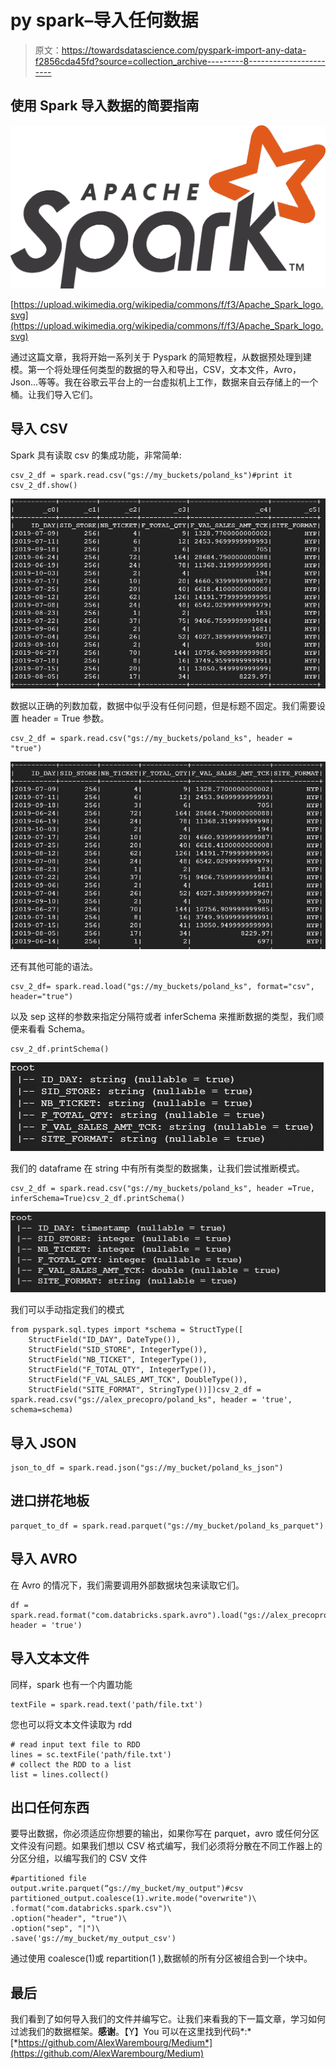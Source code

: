 # py spark–导入任何数据

> 原文：<https://towardsdatascience.com/pyspark-import-any-data-f2856cda45fd?source=collection_archive---------8----------------------->

## 使用 Spark 导入数据的简要指南

![](img/c642dff3a6b7d10764cc9b447e82d151.png)

[https://upload.wikimedia.org/wikipedia/commons/f/f3/Apache_Spark_logo.svg](https://upload.wikimedia.org/wikipedia/commons/f/f3/Apache_Spark_logo.svg)

通过这篇文章，我将开始一系列关于 Pyspark 的简短教程，从数据预处理到建模。第一个将处理任何类型的数据的导入和导出，CSV，文本文件，Avro，Json…等等。我在谷歌云平台上的一台虚拟机上工作，数据来自云存储上的一个桶。让我们导入它们。

## 导入 CSV

Spark 具有读取 csv 的集成功能，非常简单:

```
csv_2_df = spark.read.csv("gs://my_buckets/poland_ks")#print it
csv_2_df.show()
```

![](img/c5b3b4c27fdf79e3095518acc39ff9a3.png)

数据以正确的列数加载，数据中似乎没有任何问题，但是标题不固定。我们需要设置 header = True 参数。

```
csv_2_df = spark.read.csv("gs://my_buckets/poland_ks", header = "true")
```

![](img/4ec4487f35a22d3748046fdd401e7b85.png)

还有其他可能的语法。

```
csv_2_df= spark.read.load("gs://my_buckets/poland_ks", format="csv", header="true")
```

以及 sep 这样的参数来指定分隔符或者 inferSchema 来推断数据的类型，我们顺便来看看 Schema。

```
csv_2_df.printSchema()
```

![](img/580bdd03aa4335c83f681faba74be3f7.png)

我们的 dataframe 在 string 中有所有类型的数据集，让我们尝试推断模式。

```
csv_2_df = spark.read.csv("gs://my_buckets/poland_ks", header =True, inferSchema=True)csv_2_df.printSchema()
```

![](img/797c3626f47ea5b33d8a6533dea69fa5.png)

我们可以手动指定我们的模式

```
from pyspark.sql.types import *schema = StructType([
    StructField("ID_DAY", DateType()),
    StructField("SID_STORE", IntegerType()),
    StructField("NB_TICKET", IntegerType()),
    StructField("F_TOTAL_QTY", IntegerType()),
    StructField("F_VAL_SALES_AMT_TCK", DoubleType()),
    StructField("SITE_FORMAT", StringType())])csv_2_df = spark.read.csv("gs://alex_precopro/poland_ks", header = 'true', schema=schema)
```

## 导入 JSON

```
json_to_df = spark.read.json("gs://my_bucket/poland_ks_json")
```

## 进口拼花地板

```
parquet_to_df = spark.read.parquet("gs://my_bucket/poland_ks_parquet")
```

## 导入 AVRO

在 Avro 的情况下，我们需要调用外部数据块包来读取它们。

```
df = spark.read.format("com.databricks.spark.avro").load("gs://alex_precopro/poland_ks_avro", header = 'true')
```

## 导入文本文件

同样，spark 也有一个内置功能

```
textFile = spark.read.text('path/file.txt')
```

您也可以将文本文件读取为 rdd

```
# read input text file to RDD
lines = sc.textFile('path/file.txt')
# collect the RDD to a list
list = lines.collect()
```

## 出口任何东西

要导出数据，你必须适应你想要的输出，如果你写在 parquet，avro 或任何分区文件没有问题。如果我们想以 CSV 格式编写，我们必须将分散在不同工作器上的分区分组，以编写我们的 CSV 文件

```
#partitioned file
output.write.parquet(“gs://my_bucket/my_output")#csv partitioned_output.coalesce(1).write.mode("overwrite")\
.format("com.databricks.spark.csv")\
.option("header", "true")\
.option("sep", "|")\
.save('gs://my_bucket/my_output_csv')
```

通过使用 coalesce(1)或 repartition(1 ),数据帧的所有分区被组合到一个块中。

## 最后

我们看到了如何导入我们的文件并编写它。让我们来看我的下一篇文章，学习如何过滤我们的数据框架。**感谢**。【Y】You 可以在这里找到代码*:*[*https://github.com/AlexWarembourg/Medium*](https://github.com/AlexWarembourg/Medium)